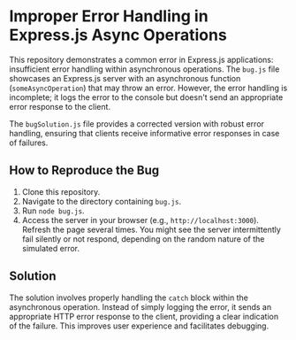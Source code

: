 # Improper Error Handling in Express.js Async Operations

This repository demonstrates a common error in Express.js applications: insufficient error handling within asynchronous operations.  The `bug.js` file showcases an Express.js server with an asynchronous function (`someAsyncOperation`) that may throw an error.  However, the error handling is incomplete; it logs the error to the console but doesn't send an appropriate error response to the client.

The `bugSolution.js` file provides a corrected version with robust error handling, ensuring that clients receive informative error responses in case of failures.

## How to Reproduce the Bug
1. Clone this repository.
2. Navigate to the directory containing `bug.js`.
3. Run `node bug.js`.
4. Access the server in your browser (e.g., `http://localhost:3000`). Refresh the page several times. You might see the server intermittently fail silently or not respond, depending on the random nature of the simulated error.

## Solution
The solution involves properly handling the `catch` block within the asynchronous operation. Instead of simply logging the error, it sends an appropriate HTTP error response to the client, providing a clear indication of the failure. This improves user experience and facilitates debugging.